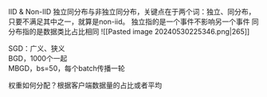 IID & Non-IID
独立同分布与非独立同分布，关键点在于两个词：独立、同分布，只要不满足其中之一，就算是non-iid。
独立指的是一个事件不影响另一个事件
同分布指的是数据类比占比相同
![[Pasted image 20240530225346.png|265]]

SGD：广义、狭义  
BGD，1000个一起  
MBGD，bs=50，每个batch传播一轮

权重如何分配？根据客户端数据量的占比或者平均


